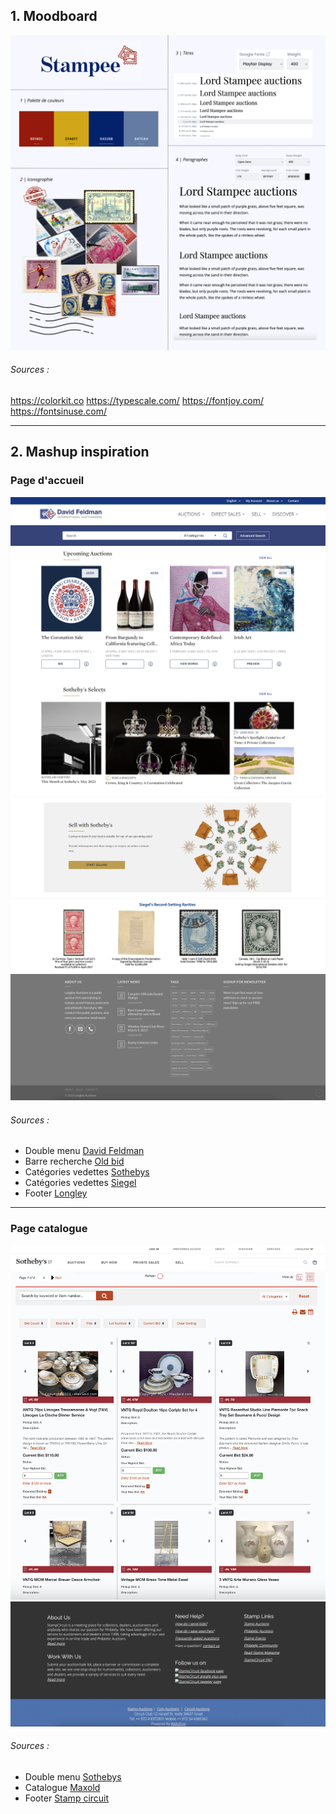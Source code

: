 ## 1. Moodboard
![moodboard](assets/moodboard.png)


###### Sources :
https://colorkit.co
https://typescale.com/
https://fontjoy.com/
https://fontsinuse.com/

****

## 2. Mashup inspiration

### Page d'accueil
![double menu](assets/feldmanMenu.png)
![search](assets/oldbidSearch.png)
![catégories](assets/sothebysCat.png)
![catégories](assets/sothebysCat2.png)
![catégories](assets/siegelCat3.png)
![footer](assets/longleyFooter.png)

###### Sources :
- Double menu [David Feldman](https://www.davidfeldman.com/)
- Barre recherche [Old bid](https://oldbid.com/)
- Catégories vedettes [Sothebys](https://www.sothebys.com/en/)
- Catégories vedettes [Siegel](https://siegelauctions.com/)
- Footer [Longley](https://longleyauctions.com/)


****

### Page catalogue
![double menu](assets/sothebysMenu.png)
![catalogue](assets/maxoldCatalogue.png)
![footer](assets/stampCircuitFooter.png)

###### Sources :
- Double menu [Sothebys](https://www.sothebys.com/en/)
- Catalogue [Maxold](https://maxsold.maxsold.com/auction/81698/bidgallery/)
- Footer [Stamp circuit](https://www.stampcircuit.com/)